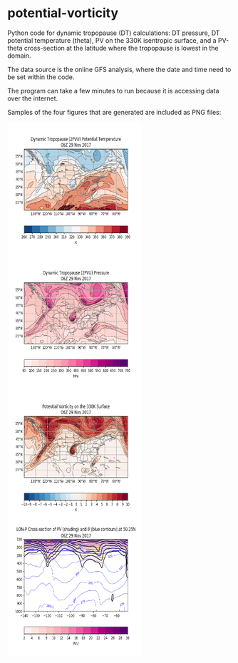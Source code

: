 # potential-vorticity

Python code for dynamic tropopause (DT) calculations: DT pressure, DT potential temperature (theta), PV on 
the 330K isentropic surface, and a PV-theta cross-section at the latitude where the tropopause is lowest in the 
domain.

The data source is the online GFS analysis, where the date and time need to be set within the code.

The program can take a few minutes to run because it is accessing data over the internet.

Samples of the four figures that are generated are included as PNG files:

<img align="left" width="300" height="300" src="DT_theta.png">
<img align="left" width="300" height="300" src="DT_p.png">
<img align="left" width="300" height="300" src="pv330.png">
<img align="left" width="300" height="300" src="pv_xsec.png">

